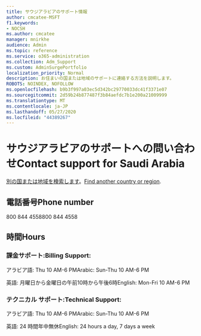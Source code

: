 ```yaml
---
title: サウジアラビアのサポート情報
author: cmcatee-MSFT
f1.keywords:
- NOCSH
ms.author: cmcatee
manager: mnirkhe
audience: Admin
ms.topic: reference
ms.service: o365-administration
ms.collection: Adm_Support
ms.custom: AdminSurgePortfolio
localization_priority: Normal
description: お住まいの国または地域のサポートに連絡する方法を説明します。
ROBOTS: NOINDEX, NOFOLLOW
ms.openlocfilehash: b9b3f997a03ec5d342bc29770033dc41f3371e07
ms.sourcegitcommit: 2d59b24b877487f3b84aefdc7b1e200a21009999
ms.translationtype: MT
ms.contentlocale: ja-JP
ms.lasthandoff: 05/27/2020
ms.locfileid: "44389267"
---
```

# <a name="contact-support-for-saudi-arabia"></a><span data-ttu-id="5a600-103">サウジアラビアのサポートへの問い合わせ</span><span class="sxs-lookup"><span data-stu-id="5a600-103">Contact support for Saudi Arabia</span></span>

<span data-ttu-id="5a600-104">[別の国または地域を検索します](../contact-support-for-business-products.md)。</span><span class="sxs-lookup"><span data-stu-id="5a600-104">[Find another country or region](../contact-support-for-business-products.md).</span></span>

## <a name="phone-number"></a><span data-ttu-id="5a600-105">電話番号</span><span class="sxs-lookup"><span data-stu-id="5a600-105">Phone number</span></span>
<span data-ttu-id="5a600-106">800 844 4558</span><span class="sxs-lookup"><span data-stu-id="5a600-106">800 844 4558</span></span>

## <a name="hours"></a><span data-ttu-id="5a600-107">時間</span><span class="sxs-lookup"><span data-stu-id="5a600-107">Hours</span></span>
### <a name="billing-support"></a><span data-ttu-id="5a600-108">課金サポート:</span><span class="sxs-lookup"><span data-stu-id="5a600-108">Billing Support:</span></span>

<span data-ttu-id="5a600-109">アラビア語: Thu 10 AM-6 PM</span><span class="sxs-lookup"><span data-stu-id="5a600-109">Arabic: Sun-Thu 10 AM-6 PM</span></span>

<span data-ttu-id="5a600-110">英語: 月曜日から金曜日の午前10時から午後6時</span><span class="sxs-lookup"><span data-stu-id="5a600-110">English: Mon-Fri 10 AM-6 PM</span></span>

### <a name="technical-support"></a><span data-ttu-id="5a600-111">テクニカル サポート:</span><span class="sxs-lookup"><span data-stu-id="5a600-111">Technical Support:</span></span>

<span data-ttu-id="5a600-112">アラビア語: Thu 10 AM-6 PM</span><span class="sxs-lookup"><span data-stu-id="5a600-112">Arabic: Sun-Thu 10 AM-6 PM</span></span>

<span data-ttu-id="5a600-113">英語: 24 時間年中無休</span><span class="sxs-lookup"><span data-stu-id="5a600-113">English: 24 hours a day, 7 days a week</span></span>
